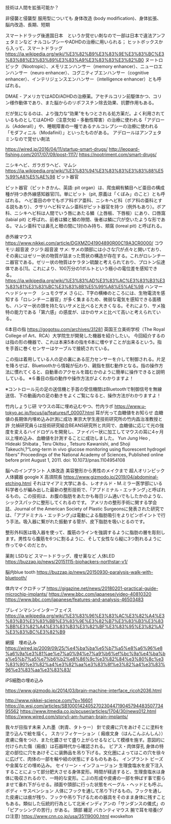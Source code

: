 技術は人間を拡張可能か？

非侵襲と侵襲型
服用型についても
身体改造 (body modification)、身体拡張、脳内改造、長期、短期

スマートドラッグ後進国日本　というか覚せい剤なので一部は日本で違法アンフェタミンなど
ナルコレプシーやADHDの治療に用いられる；
ヒットボックスから入って、スマートドラッグ
https://ja.wikipedia.org/wiki/%E3%82%B9%E3%83%9E%E3%83%BC%E3%83%88%E3%83%89%E3%83%A9%E3%83%83%E3%82%B0
ヌートロピック（Nootropic）、メモリエンハンサー（memory enhancer）、ニューロエンハンサー（neuro enhancer）、コグニティブエンハンサー（cognitive enhancer）、インテリジェンスエンハンサー（intelligence enhancer）とも呼ばれる。

DMAE - アメリカではADD/ADHDの治療薬。アセチルコリン前駆体かつ、コリン様作動体であり、また脳からのリポフスチン除去効果、抗鬱作用もある。

だが気になるのは、より強力な“効果”をもつとされる処方薬だ。よく利用されているものとしてはADHD（注意欠如・多動性障害）の治療に使われる「アデロール（Adderall）」や、睡眠障害の一種であるナルコレプシーの治療に使われる「モダフィニル（Modafinil）」といったものがある。
アデロールはアンフェタミンなので覚せい剤法

https://wired.jp/2016/04/11/startup-smart-drugs/
http://leopard-fishing.com/2017/07/09/post-1117/
https://nootriment.com/smart-drugs/


ニシキヘビ、ガラガラヘビ、マムシ
https://ja.wikipedia.org/wiki/%E3%83%94%E3%83%83%E3%83%88%E5%99%A8%E5%AE%98
ピット器官

ピット器官（ピットきかん、英語: pit organ）は、爬虫綱有鱗目ヘビ亜目の構成種が持つ赤外線感知器官[1]。単にピット（pit, 原義は「くぼみ」のこと）とも呼ばれる。
ヘビ亜目の中でもボア科ボア亜科、ニシキヘビ科（ボア科の亜科とする説もあり）、クサリヘビ科マムシ亜科がピット器官を持つ（例外もあり）。ボア科、ニシキヘビ科は人間でいう唇にあたる鱗（上唇板、下唇板）にあり、口唇窩 (labial pit) と呼ばれ、前者は鱗と鱗の隙間、後者は鱗に穴が空いたような形である。マムシ亜科では鼻孔と眼の間に1対のみ持ち、頬窩 (loreal pit) と呼ばれる。



赤外線マウス
https://www.nikkei.com/article/DGXMZO41904890R00C19A3CR0000/
コウモリ:超音波
クジラ:超音波
サメ: サメの頭部には小さな穴が点々と開いており、その奥にはゼリー状の物質が詰まった筒状の構造が存在する。これがロレンチーニ器官である。ゼリー状の物質はケラタン硫酸と考えられており、プロトン伝達体である[1]。これにより、100万分の1ボルトという極小の電位差を感知できる。
https://ja.wikipedia.org/wiki/%E3%83%AD%E3%83%AC%E3%83%B3%E3%83%81%E3%83%BC%E3%83%8B%E5%99%A8%E5%AE%98
ハンマーヘッドシャーク　シュモクザメ
さらに、T字の横棒のところには、生物電流を感知する「ロレンチーニ器官」が多く集まるため、微弱な電気を感知できる面積も、ハンマー状の頭を持たないサメと比べると大きくなる。それにより、サメ独特の能力である「第六感」の感度が、ほかのサメと比べて高いと考えられている。




6本目の指
https://gogotsu.com/archives/31281
英国王立美術学校（The Royal College of Art、RCA）大学院生が開発した機器を紹介したい。
今回紹介するのは指の形の機器で、これは本来5本の指を6本に増やすことが出来るという。指を手首に巻くセンサーはケーブルで接続されている。

この指は着用している人の足の裏にある圧力センサーを介して制御される。片足を降ろせば、Bluetoothから情報が伝わり、親指を掴む動作となる。指の操作方法に慣れてくると、自動車のアクセルを踏むかのように簡単に操作できると説明している。
※６番目の指の動作や操作方法がよくわかりますよ！

※コントロール元の足の送信機と手首の受信機間はBluetoothで制御信号を無線送信、下の動画内の足の動きをよくご覧になると、操作方法がわかりますよ！


竹内しょうじ研
マウスの耳に埋め込むやつ、竹内ラボ
https://www.u-tokyo.ac.jp/focus/ja/features/f_00007.html
耳が光って血糖値をお知らせ 血糖値の長期体内埋め込み計測に成功
東京大学生産技術研究所の竹内昌治准教授と許 允禎研究員らは技術研究組合BEANS研究所と共同で、血糖値に応じて光の強度を変えるハイドロゲルを開発し、ファイバー状に加工してマウスの耳に4ヶ月以上埋め込み、血糖値を計測することに成功しました。
Yun Jung Heo , Hideaki Shibata , Teru Okitsu , Tetsuro Kawanishi, and Shoji Takeuchi,?“Long-term in vivo glucose monitoring using fluorescent hydrogel fibers”
Proceedings of the National Academy of Sciences, Published online before print August 1, 2011. doi: 10.1073/pnas.1104954108


脳へのインプラント
人体改造
美容整形から男性のメイクまで
超人オリンピック
人体臓器
google X
高須院長
https://www.gizmodo.jp/2019/04/abdominal-etching.html
それはマイアミ大学にある、レオナルド・M.ミラー医学部にいる科学者らが編み出した最新の整形技術で、｢アブドミナル・エッチング｣と呼ばれるもの。この技術は、お腹の脂肪をあたかも毎日ジム通いでもしたかのような、シックスパックに整形してくれるのです。
アメリカの整形手術に関する学会誌、Journal of the American Society of Plastic Surgeonsに発表された研究では、｢アブドミナル・エッチング｣は電動による脂肪吸引をよりピンポイントで行う手法。吸入器に繋がれた振動する管が、皮下脂肪を吸いとるのです。

整形外科医は吸入器を使って、腹筋のラインを強調するように脂肪の層を彫刻します。男性なら腹筋を6つに割るように、そして女性なら縦に3つ割れるように作ってゆくのだとか。



薬剤 LSDなど
スマートドラッグ、痩せ薬など
人体LED
https://buzzap.jp/news/20151115-biohackers-northstar-v1/

脳内blue tooth
https://buzzap.jp/news/20150930-paralysis-walk-with-bluetooth/

体内マイクロチップ
https://gigazine.net/news/20180201-practical-guide-microchip-implants/
https://www.bbc.com/japanese/video-40810320
https://www.bbc.com/japanese/features-and-analysis-46503483

ブレインマシンインターフェイス
https://ja.wikipedia.org/wiki/%E3%83%96%E3%83%AC%E3%82%A4%E3%83%B3%E3%83%BB%E3%83%9E%E3%82%B7%E3%83%B3%E3%83%BB%E3%82%A4%E3%83%B3%E3%82%BF%E3%83%95%E3%82%A7%E3%83%BC%E3%82%B9

網膜　埋め込み
https://wired.jp/2009/09/25/%e4%ba%ba%e5%b7%a5%e8%a6%96%e8%a6%9a%e3%81%ae%e7%a0%94%e7%a9%b6%ef%bc%9a%e4%ba%ba%e5%b7%a5%e7%b6%b2%e8%86%9c%e3%82%84%e3%80%8c%e3%83%90%e3%82%a4%e3%82%aa%e3%83%8f%e3%82%a4%e3%83%96%e3%83%aa%e3%83%83/

iPS細胞の埋め込み


https://www.gizmodo.jp/2014/03/brain-machine-interface_ricoh2036.html

http://www.nikkei-science.com/?p=16601
https://jp.wsj.com/articles/SB10001424052702304471904579448350773495562
https://www.itmedia.co.jp/pcuser/articles/1704/30/news012.html
https://www.wired.com/story/i-am-human-brain-implants/

我々が目指す未来
入れ墨（刺青、タトゥー）
針で皮膚に穴をあけそこに塗料を塗り込んで絵を描く。
スカリフィケーション（ 瘢痕文身（はんこんぶんしん））
皮膚に傷をつけ、また化膿させて盛り上がらせるなどして模様を施す。意図的に付けられた傷（瘢痕）は石器時代から確認される。
ピアス・肉体穿孔
身体の特定の部位に穴をあけそこに装飾品を吊り下げる。文化圏によってはこの穴を徐々に広げて、肉体の一部を輪や紐の状態にするものもある。
インプラント
ビーズや金属などの埋め込み。
セイリーン・インフュージョン
生理食塩水を皮下注入することによって部分肥大させる身体変形。時間が経過すると、生理食塩水は身体に吸収されるので、一時的な変形。こぶの形成や皮膚の一部を伸ばす事で膨らませて垂れ下がらせる。顔面や頭部に行った状態をベーグル・ヘッドとも呼ぶ。
ボディ・サスペンション
人体にフックを通して吊り下げるもの。フックを通した皮膚には痕が残り、フックや吊り下げるための器具をそのまま身体に残すこともある。類似した伝統的行為として北米インディアンの「サンダンスの儀式」の「ピアッシングの苦行」がある。
頭部
纏足
バカンティマウス
腕で耳を培養(グロ注意)
https://www.cnn.co.jp/usa/35119000.html
exoskelton

